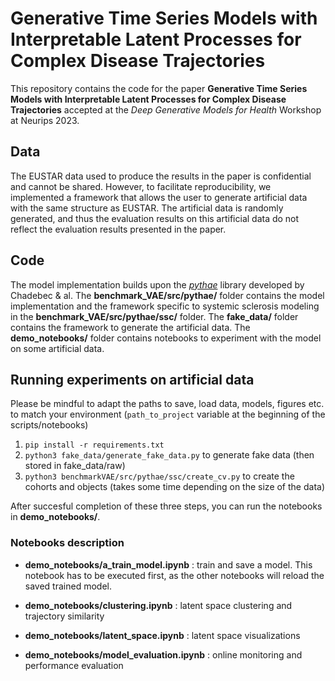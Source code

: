 # Generative Time Series Models with Interpretable Latent Processes for Complex Disease Trajectories

This repository contains the code for the paper **Generative Time Series Models with Interpretable
Latent Processes for Complex Disease Trajectories** accepted at the *Deep Generative Models for Health* Workshop at Neurips 2023. 

## Data

The EUSTAR data used to produce the results in the paper is confidential and cannot be shared. However, to facilitate reproducibility, we implemented a framework that allows the user to generate artificial data with the same structure as EUSTAR. The artificial data is randomly generated, and thus the evaluation results on this artificial data do not reflect the evaluation results presented in the paper.

## Code 
The model implementation builds upon the 
<cite>[pythae][1]</cite> library developed by Chadebec & al. The **benchmark_VAE/src/pythae/** folder contains the model implementation and the framework specific to systemic sclerosis modeling in the **benchmark_VAE/src/pythae/ssc/** folder. The **fake_data/** folder contains the framework to generate the artificial data. The **demo_notebooks/** folder contains notebooks to experiment with the model on some artificial data.

 ## Running experiments on artificial data
 
 Please be mindful to adapt the paths to save, load data, models, figures etc. to match your environment (`path_to_project` variable at the beginning of the scripts/notebooks)
1.  `pip install -r requirements.txt`
2.  `python3 fake_data/generate_fake_data.py` to generate fake data (then stored in fake_data/raw)
3. `python3 benchmarkVAE/src/pythae/ssc/create_cv.py` to create the cohorts and objects (takes some time depending on the size of the data)

After succesful completion of these three steps, you can run the notebooks in **demo_notebooks/**.


### Notebooks description

* **demo_notebooks/a_train_model.ipynb** : train and save a model. This notebook has to be executed first, as the other notebooks will reload the saved trained model.

* **demo_notebooks/clustering.ipynb** : latent space clustering and trajectory similarity

* **demo_notebooks/latent_space.ipynb** : latent space visualizations 

* **demo_notebooks/model_evaluation.ipynb** : online monitoring and performance evaluation


[1]: https://pypi.org/project/pythae/
